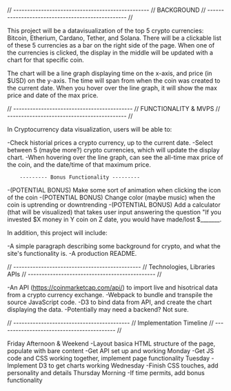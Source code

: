 // ------------------------------------------------- // 
                     BACKGROUND 
// ------------------------------------------------- // 

This project will be a datavisualization of the 
top 5 crypto currencies: Bitcoin, Etherium, Cardano,
Tether, and Solana. There will be a clickable list of
these 5 currencies as a bar on the right side of the 
page. When one of the currencies is clicked, the display
in the middle will be updated with a chart for that 
specific coin.

The chart will be a line graph displaying time on the
x-axis, and price (in $USD) on the y-axis. The time will 
span from when the coin was created to the current date. 
When you hover over the line graph, it will show the max 
price and date of the max price.

// ------------------------------------------- // 
             FUNCTIONALITY & MVPS 
// ------------------------------------------- // 

In Cryptocurrency data visualization, users will be able to:

-Check historial prices a crypto currency, up to the 
current date.
-Select between 5 (maybe more?) crypto currencies, which
will update the display chart.
-When hovering over the line graph, can see the all-time 
max price of the coin, and the date/time of that maximum price.

        --------- Bonus Functionality ---------
-(POTENTIAL BONUS) Make some sort of animation when clicking 
the icon of the coin
-(POTENTIAL BONUS) Change color (maybe music) when the coin is 
uptrending or downtrending
-(POTENTIAL BONUS) Add a calculator (that will be visualized) 
that takes user input answering the question "If you invested $X
money in Y coin on Z date, you would have made/lost $_______.


In addition, this project will include: 

-A simple paragraph describing some background for crypto, and
what the site's functionality is.
-A production README.


// ---------------------------------------------- // 
            Technologies, Libraries APIs 
// ---------------------------------------------- // 

-An API (https://coinmarketcap.com/api/) to import live and 
hisotrical data from a crypto currency exchange.
-Webpack to bundle and transpile the source JavaScript code.
-D3 to bind data from API, and create the chart displaying 
the data.
-Potentially may need a backend? Not sure.

// ------------------------------------------ // 
            Implementation Timeline 
// ------------------------------------------ // 

Friday Afternoon & Weekend
-Layout basica HTML structure of the page, populate with bare content
-Get API set up and working
Monday
-Get JS code and CSS working together, implement page functionality
Tuesday
-Implement D3 to get charts working
Wednesday
-Finish CSS touches, add personality and details
Thursday Morning
-If time permits, add bonus functionality